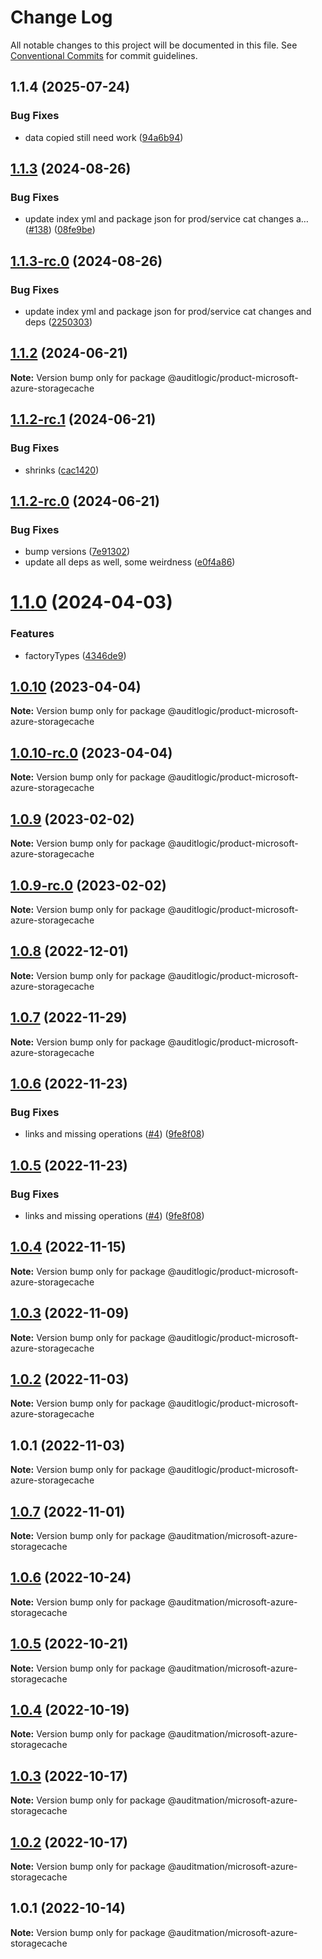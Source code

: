 # Change Log

All notable changes to this project will be documented in this file.
See [Conventional Commits](https://conventionalcommits.org) for commit guidelines.

## 1.1.4 (2025-07-24)


### Bug Fixes

* data copied still need work ([94a6b94](https://github.com/zerobias-org/product/commit/94a6b942fb0516367548599d739529536132755a))





## [1.1.3](https://github.com/auditlogic/product/compare/@auditlogic/product-microsoft-azure-storagecache@1.1.2...@auditlogic/product-microsoft-azure-storagecache@1.1.3) (2024-08-26)


### Bug Fixes

* update index yml and package json for prod/service cat changes a… ([#138](https://github.com/auditlogic/product/issues/138)) ([08fe9be](https://github.com/auditlogic/product/commit/08fe9beb1c8457462a19bc69caa02e6212d97e1a))





## [1.1.3-rc.0](https://github.com/auditlogic/product/compare/@auditlogic/product-microsoft-azure-storagecache@1.1.2...@auditlogic/product-microsoft-azure-storagecache@1.1.3-rc.0) (2024-08-26)


### Bug Fixes

* update index yml and package json for prod/service cat changes and deps ([2250303](https://github.com/auditlogic/product/commit/225030363a363608240135b7ebed386b28f01e4b))





## [1.1.2](https://github.com/auditlogic/product/compare/@auditlogic/product-microsoft-azure-storagecache@1.1.2-rc.1...@auditlogic/product-microsoft-azure-storagecache@1.1.2) (2024-06-21)

**Note:** Version bump only for package @auditlogic/product-microsoft-azure-storagecache





## [1.1.2-rc.1](https://github.com/auditlogic/product/compare/@auditlogic/product-microsoft-azure-storagecache@1.1.2-rc.0...@auditlogic/product-microsoft-azure-storagecache@1.1.2-rc.1) (2024-06-21)


### Bug Fixes

* shrinks ([cac1420](https://github.com/auditlogic/product/commit/cac14200fefcd8183ab69fe89a47bd3f70f563e9))





## [1.1.2-rc.0](https://github.com/auditlogic/product/compare/@auditlogic/product-microsoft-azure-storagecache@1.1.0...@auditlogic/product-microsoft-azure-storagecache@1.1.2-rc.0) (2024-06-21)


### Bug Fixes

* bump versions ([7e91302](https://github.com/auditlogic/product/commit/7e913023b8b312150ed7762c32fbbe616be71de5))
* update all deps as well, some weirdness ([e0f4a86](https://github.com/auditlogic/product/commit/e0f4a864714e2d3de6bbf3da014d5312fe53be2f))





# [1.1.0](https://github.com/auditlogic/product/compare/@auditlogic/product-microsoft-azure-storagecache@1.0.10...@auditlogic/product-microsoft-azure-storagecache@1.1.0) (2024-04-03)


### Features

* factoryTypes ([4346de9](https://github.com/auditlogic/product/commit/4346de92693aee892fccf725338ffc7b80ab182b))





## [1.0.10](https://github.com/auditlogic/product/compare/@auditlogic/product-microsoft-azure-storagecache@1.0.9...@auditlogic/product-microsoft-azure-storagecache@1.0.10) (2023-04-04)

**Note:** Version bump only for package @auditlogic/product-microsoft-azure-storagecache





## [1.0.10-rc.0](https://github.com/auditlogic/product/compare/@auditlogic/product-microsoft-azure-storagecache@1.0.9...@auditlogic/product-microsoft-azure-storagecache@1.0.10-rc.0) (2023-04-04)

**Note:** Version bump only for package @auditlogic/product-microsoft-azure-storagecache





## [1.0.9](https://github.com/auditlogic/product/compare/@auditlogic/product-microsoft-azure-storagecache@1.0.8...@auditlogic/product-microsoft-azure-storagecache@1.0.9) (2023-02-02)

**Note:** Version bump only for package @auditlogic/product-microsoft-azure-storagecache





## [1.0.9-rc.0](https://github.com/auditlogic/product/compare/@auditlogic/product-microsoft-azure-storagecache@1.0.8...@auditlogic/product-microsoft-azure-storagecache@1.0.9-rc.0) (2023-02-02)

**Note:** Version bump only for package @auditlogic/product-microsoft-azure-storagecache





## [1.0.8](https://github.com/auditlogic/product/compare/@auditlogic/product-microsoft-azure-storagecache@1.0.7...@auditlogic/product-microsoft-azure-storagecache@1.0.8) (2022-12-01)

**Note:** Version bump only for package @auditlogic/product-microsoft-azure-storagecache





## [1.0.7](https://github.com/auditlogic/product/compare/@auditlogic/product-microsoft-azure-storagecache@1.0.6...@auditlogic/product-microsoft-azure-storagecache@1.0.7) (2022-11-29)

**Note:** Version bump only for package @auditlogic/product-microsoft-azure-storagecache





## [1.0.6](https://github.com/auditlogic/product/compare/@auditlogic/product-microsoft-azure-storagecache@1.0.4...@auditlogic/product-microsoft-azure-storagecache@1.0.6) (2022-11-23)


### Bug Fixes

* links and missing operations ([#4](https://github.com/auditlogic/product/issues/4)) ([9fe8f08](https://github.com/auditlogic/product/commit/9fe8f08fe7c57fdb79f991ac35bd6ac2e7dcad38))





## [1.0.5](https://github.com/auditlogic/product/compare/@auditlogic/product-microsoft-azure-storagecache@1.0.4...@auditlogic/product-microsoft-azure-storagecache@1.0.5) (2022-11-23)


### Bug Fixes

* links and missing operations ([#4](https://github.com/auditlogic/product/issues/4)) ([9fe8f08](https://github.com/auditlogic/product/commit/9fe8f08fe7c57fdb79f991ac35bd6ac2e7dcad38))





## [1.0.4](https://github.com/auditlogic/product/compare/@auditlogic/product-microsoft-azure-storagecache@1.0.3...@auditlogic/product-microsoft-azure-storagecache@1.0.4) (2022-11-15)

**Note:** Version bump only for package @auditlogic/product-microsoft-azure-storagecache





## [1.0.3](https://github.com/auditlogic/product/compare/@auditlogic/product-microsoft-azure-storagecache@1.0.2...@auditlogic/product-microsoft-azure-storagecache@1.0.3) (2022-11-09)

**Note:** Version bump only for package @auditlogic/product-microsoft-azure-storagecache





## [1.0.2](https://github.com/auditlogic/product/compare/@auditlogic/product-microsoft-azure-storagecache@1.0.1...@auditlogic/product-microsoft-azure-storagecache@1.0.2) (2022-11-03)

**Note:** Version bump only for package @auditlogic/product-microsoft-azure-storagecache





## 1.0.1 (2022-11-03)

**Note:** Version bump only for package @auditlogic/product-microsoft-azure-storagecache





## [1.0.7](https://github.com/auditmation/store-content/compare/@auditmation/microsoft-azure-storagecache@1.0.6...@auditmation/microsoft-azure-storagecache@1.0.7) (2022-11-01)

**Note:** Version bump only for package @auditmation/microsoft-azure-storagecache





## [1.0.6](https://github.com/auditmation/store-content/compare/@auditmation/microsoft-azure-storagecache@1.0.5...@auditmation/microsoft-azure-storagecache@1.0.6) (2022-10-24)

**Note:** Version bump only for package @auditmation/microsoft-azure-storagecache





## [1.0.5](https://github.com/auditmation/store-content/compare/@auditmation/microsoft-azure-storagecache@1.0.4...@auditmation/microsoft-azure-storagecache@1.0.5) (2022-10-21)

**Note:** Version bump only for package @auditmation/microsoft-azure-storagecache





## [1.0.4](https://github.com/auditmation/store-content/compare/@auditmation/microsoft-azure-storagecache@1.0.3...@auditmation/microsoft-azure-storagecache@1.0.4) (2022-10-19)

**Note:** Version bump only for package @auditmation/microsoft-azure-storagecache





## [1.0.3](https://github.com/auditmation/store-content/compare/@auditmation/microsoft-azure-storagecache@1.0.2...@auditmation/microsoft-azure-storagecache@1.0.3) (2022-10-17)

**Note:** Version bump only for package @auditmation/microsoft-azure-storagecache





## [1.0.2](https://github.com/auditmation/store-content/compare/@auditmation/microsoft-azure-storagecache@1.0.1...@auditmation/microsoft-azure-storagecache@1.0.2) (2022-10-17)

**Note:** Version bump only for package @auditmation/microsoft-azure-storagecache





## 1.0.1 (2022-10-14)

**Note:** Version bump only for package @auditmation/microsoft-azure-storagecache
